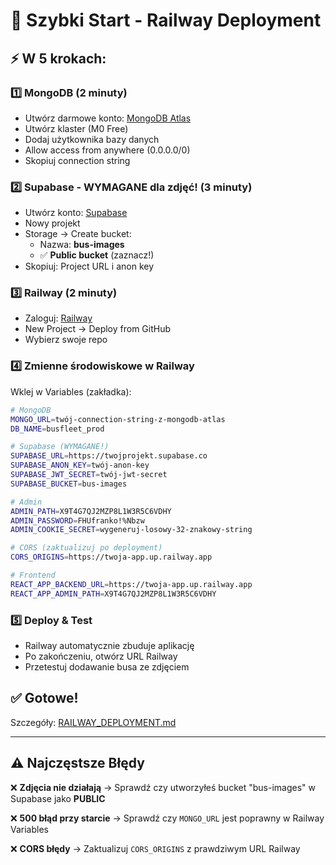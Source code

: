 # 🚂 Szybki Start - Railway Deployment

## ⚡ W 5 krokach:

### 1️⃣ MongoDB (2 minuty)
- Utwórz darmowe konto: [MongoDB Atlas](https://www.mongodb.com/cloud/atlas/register)
- Utwórz klaster (M0 Free)
- Dodaj użytkownika bazy danych
- Allow access from anywhere (0.0.0.0/0)
- Skopiuj connection string

### 2️⃣ Supabase - WYMAGANE dla zdjęć! (3 minuty)
- Utwórz konto: [Supabase](https://supabase.com)
- Nowy projekt
- Storage → Create bucket:
  - Nazwa: **bus-images**
  - ✅ **Public bucket** (zaznacz!)
- Skopiuj: Project URL i anon key

### 3️⃣ Railway (2 minuty)
- Zaloguj: [Railway](https://railway.app)
- New Project → Deploy from GitHub
- Wybierz swoje repo

### 4️⃣ Zmienne środowiskowe w Railway
Wklej w Variables (zakładka):

```bash
# MongoDB
MONGO_URL=twój-connection-string-z-mongodb-atlas
DB_NAME=busfleet_prod

# Supabase (WYMAGANE!)
SUPABASE_URL=https://twojprojekt.supabase.co
SUPABASE_ANON_KEY=twój-anon-key
SUPABASE_JWT_SECRET=twój-jwt-secret
SUPABASE_BUCKET=bus-images

# Admin
ADMIN_PATH=X9T4G7QJ2MZP8L1W3R5C6VDHY
ADMIN_PASSWORD=FHUfranko!%Nbzw
ADMIN_COOKIE_SECRET=wygeneruj-losowy-32-znakowy-string

# CORS (zaktualizuj po deployment)
CORS_ORIGINS=https://twoja-app.up.railway.app

# Frontend
REACT_APP_BACKEND_URL=https://twoja-app.up.railway.app
REACT_APP_ADMIN_PATH=X9T4G7QJ2MZP8L1W3R5C6VDHY
```

### 5️⃣ Deploy & Test
- Railway automatycznie zbuduje aplikację
- Po zakończeniu, otwórz URL Railway
- Przetestuj dodawanie busa ze zdjęciem

## ✅ Gotowe!

Szczegóły: [RAILWAY_DEPLOYMENT.md](./RAILWAY_DEPLOYMENT.md)

---

## ⚠️ Najczęstsze Błędy

❌ **Zdjęcia nie działają**
→ Sprawdź czy utworzyłeś bucket "bus-images" w Supabase jako **PUBLIC**

❌ **500 błąd przy starcie**
→ Sprawdź czy `MONGO_URL` jest poprawny w Railway Variables

❌ **CORS błędy**
→ Zaktualizuj `CORS_ORIGINS` z prawdziwym URL Railway
